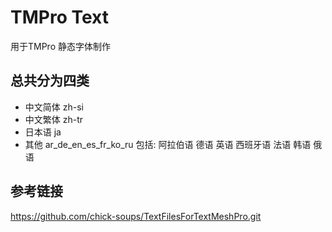 # TMPro Text

用于TMPro 静态字体制作

## 总共分为四类

- 中文简体 zh-si
- 中文繁体 zh-tr
- 日本语 ja
- 其他 ar_de_en_es_fr_ko_ru  包括: 阿拉伯语 德语 英语 西班牙语 法语 韩语 俄语

## 参考链接

 https://github.com/chick-soups/TextFilesForTextMeshPro.git